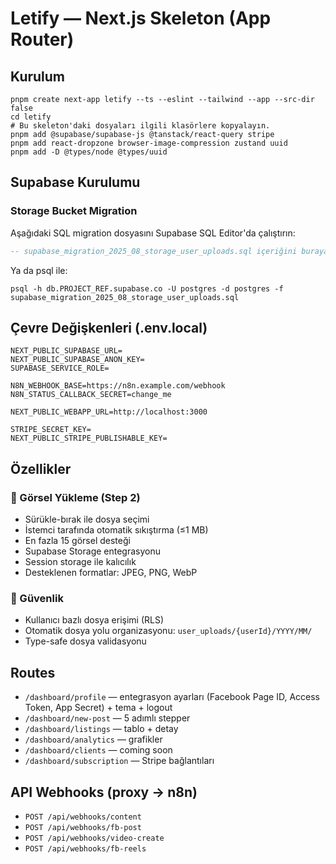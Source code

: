 # Letify — Next.js Skeleton (App Router)

## Kurulum
```
pnpm create next-app letify --ts --eslint --tailwind --app --src-dir false
cd letify
# Bu skeleton'daki dosyaları ilgili klasörlere kopyalayın.
pnpm add @supabase/supabase-js @tanstack/react-query stripe
pnpm add react-dropzone browser-image-compression zustand uuid
pnpm add -D @types/node @types/uuid
```

## Supabase Kurulumu

### Storage Bucket Migration
Aşağıdaki SQL migration dosyasını Supabase SQL Editor'da çalıştırın:
```sql
-- supabase_migration_2025_08_storage_user_uploads.sql içeriğini buraya yapıştırın
```

Ya da psql ile:
```
psql -h db.PROJECT_REF.supabase.co -U postgres -d postgres -f supabase_migration_2025_08_storage_user_uploads.sql
```

## Çevre Değişkenleri (.env.local)
```
NEXT_PUBLIC_SUPABASE_URL=
NEXT_PUBLIC_SUPABASE_ANON_KEY=
SUPABASE_SERVICE_ROLE=

N8N_WEBHOOK_BASE=https://n8n.example.com/webhook
N8N_STATUS_CALLBACK_SECRET=change_me

NEXT_PUBLIC_WEBAPP_URL=http://localhost:3000

STRIPE_SECRET_KEY=
NEXT_PUBLIC_STRIPE_PUBLISHABLE_KEY=
```

## Özellikler

### 📸 Görsel Yükleme (Step 2)
- Sürükle-bırak ile dosya seçimi
- İstemci tarafında otomatik sıkıştırma (≤1 MB)
- En fazla 15 görsel desteği
- Supabase Storage entegrasyonu
- Session storage ile kalıcılık
- Desteklenen formatlar: JPEG, PNG, WebP

### 🔐 Güvenlik
- Kullanıcı bazlı dosya erişimi (RLS)
- Otomatik dosya yolu organizasyonu: `user_uploads/{userId}/YYYY/MM/`
- Type-safe dosya validasyonu

## Routes
- `/dashboard/profile` — entegrasyon ayarları (Facebook Page ID, Access Token, App Secret) + tema + logout
- `/dashboard/new-post` — 5 adımlı stepper
- `/dashboard/listings` — tablo + detay
- `/dashboard/analytics` — grafikler
- `/dashboard/clients` — coming soon
- `/dashboard/subscription` — Stripe bağlantıları

## API Webhooks (proxy → n8n)
- `POST /api/webhooks/content`
- `POST /api/webhooks/fb-post`
- `POST /api/webhooks/video-create`
- `POST /api/webhooks/fb-reels`
```

